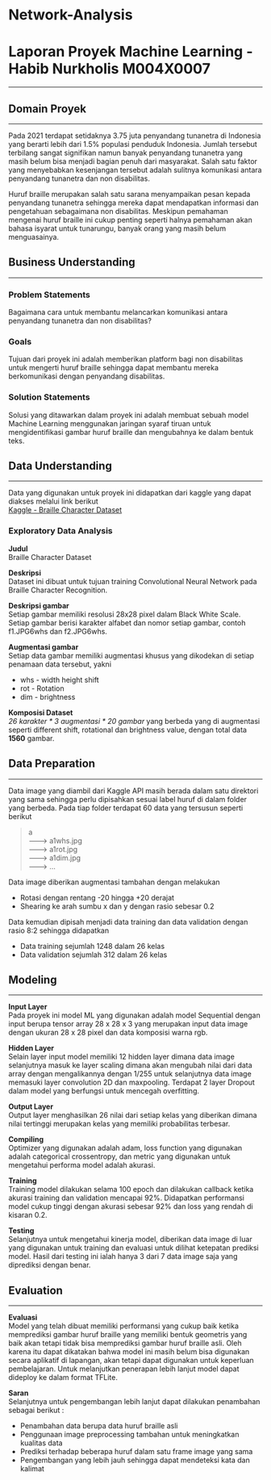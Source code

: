 # Network-Analysis
# **Laporan Proyek Machine Learning - Habib Nurkholis M004X0007**
___
## **Domain Proyek**
---
Pada 2021 terdapat setidaknya 3.75 juta penyandang tunanetra di Indonesia yang berarti lebih dari 1.5% populasi penduduk Indonesia. Jumlah tersebut terbilang sangat signifikan namun banyak penyandang tunanetra yang masih belum bisa menjadi bagian penuh dari masyarakat. Salah satu faktor yang menyebabkan kesenjangan tersebut adalah sulitnya komunikasi antara penyandang tunanetra dan non disabilitas. 

Huruf braille merupakan salah satu sarana menyampaikan pesan kepada penyandang tunanetra sehingga mereka dapat mendapatkan informasi dan pengetahuan sebagaimana non disabilitas. Meskipun pemahaman mengenai huruf braille ini cukup penting seperti halnya pemahaman akan bahasa isyarat untuk tunarungu, banyak orang yang masih belum menguasainya.
## **Business Understanding**
---
### **Problem Statements**
Bagaimana cara untuk membantu melancarkan komunikasi antara penyandang tunanetra dan non disabilitas?

### **Goals**
Tujuan dari proyek ini adalah memberikan platform bagi non disabilitas untuk mengerti huruf braille sehingga dapat membantu mereka berkomunikasi dengan penyandang disabilitas.
### **Solution Statements**
Solusi yang ditawarkan dalam proyek ini adalah membuat sebuah model Machine Learning menggunakan jaringan syaraf tiruan untuk mengidentifikasi gambar huruf braille dan mengubahnya ke dalam bentuk teks.

## **Data Understanding**
---
Data yang digunakan untuk proyek ini didapatkan dari kaggle yang dapat diakses melalui link berikut    
[Kaggle - Braille Character Dataset](https://www.kaggle.com/datasets/shanks0465/braille-character-dataset)
### **Exploratory Data Analysis** 
**Judul**     
Braille Character Dataset

**Deskripsi**    
Dataset ini dibuat untuk tujuan training Convolutional Neural Network pada Braille Character Recognition.

**Deskripsi gambar**   
Setiap gambar memiliki resolusi 28x28 pixel dalam Black White Scale.
Setiap gambar berisi karakter alfabet dan nomor setiap gambar, contoh f1.JPG6whs dan f2.JPG6whs.

**Augmentasi gambar**   
Setiap data gambar memiliki augmentasi khusus yang dikodekan di setiap penamaan data tersebut, yakni 
* whs - width height shift    
* rot - Rotation    
* dim - brightness

**Komposisi Dataset**   
_26 karakter * 3 augmentasi * 20 gambar_ yang berbeda yang di augmentasi seperti different shift, rotational dan brightness value, dengan total data **1560** gambar.

## **Data Preparation**
---
Data image yang diambil dari Kaggle API masih berada dalam satu direktori yang sama sehingga perlu dipisahkan sesuai label huruf di dalam folder yang berbeda. Pada tiap folder terdapat 60 data yang tersusun seperti berikut
> a    
  ---> a1whs.jpg    
  ---> a1rot.jpg    
  ---> a1dim.jpg    
  ---> ...

Data image diberikan augmentasi tambahan dengan melakukan 
* Rotasi dengan rentang -20 hingga +20 derajat    
* Shearing ke arah sumbu x dan y dengan rasio sebesar 0.2
    
Data kemudian dipisah menjadi data training dan data validation dengan rasio 8:2 sehingga didapatkan 
* Data training sejumlah 1248 dalam 26 kelas    
* Data validation sejumlah 312 dalam 26 kelas

## **Modeling**
---
**Input Layer**    
Pada proyek ini model ML yang digunakan adalah model Sequential dengan input berupa tensor array 28 x 28 x 3 yang merupakan input data image dengan ukuran 28 x 28 pixel dan data komposisi warna rgb. 

**Hidden Layer**    
Selain layer input model memiliki 12 hidden layer dimana data image selanjutnya masuk ke layer scaling dimana akan mengubah nilai dari data array dengan mengalikannya dengan 1/255 untuk selanjutnya data image memasuki layer convolution 2D dan maxpooling. Terdapat 2 layer Dropout dalam model yang berfungsi untuk mencegah overfitting.

**Output Layer**      
Output layer menghasilkan 26 nilai dari setiap kelas yang diberikan dimana nilai tertinggi merupakan kelas yang memiliki probabilitas terbesar.

**Compiling**    
Optimizer yang digunakan adalah adam, loss function yang digunakan adalah categorical crossentropy, dan metric yang digunakan untuk mengetahui performa model adalah akurasi.

**Training**    
Training model dilakukan selama 100 epoch dan dilakukan callback ketika akurasi training dan validation mencapai 92%. Didapatkan performansi model cukup tinggi dengan akurasi sebesar 92% dan loss yang rendah di kisaran 0.2.

**Testing**    
Selanjutnya untuk mengetahui kinerja model, diberikan data image di luar yang digunakan untuk training dan evaluasi untuk dilihat ketepatan prediksi model. Hasil dari testing ini ialah hanya 3 dari 7 data image saja yang diprediksi dengan benar. 

## **Evaluation**
---
**Evaluasi**    
Model yang telah dibuat memiliki performansi yang cukup baik ketika memprediksi gambar huruf braille yang memiliki bentuk geometris yang baik akan tetapi tidak bisa memprediksi gambar huruf braille asli. Oleh karena itu dapat dikatakan bahwa model ini masih belum bisa digunakan secara aplikatif di lapangan, akan tetapi dapat digunakan untuk keperluan pembelajaran. Untuk melanjutkan penerapan lebih lanjut model dapat dideploy ke dalam format TFLite.

**Saran**    
Selanjutnya untuk pengembangan lebih lanjut dapat dilakukan penambahan sebagai berikut :
* Penambahan data berupa data huruf braille asli 
* Penggunaan image preprocessing tambahan untuk meningkatkan kualitas data
* Prediksi terhadap beberapa huruf dalam satu frame image yang sama
* Pengembangan yang lebih jauh sehingga dapat mendeteksi kata dan kalimat
